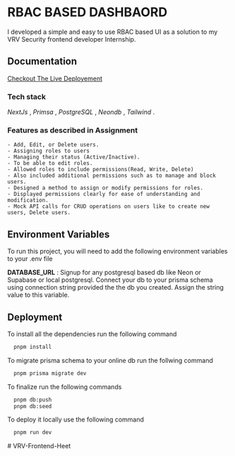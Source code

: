 
# RBAC BASED DASHBAORD

I developed a simple and easy to use RBAC based UI as a solution to my VRV Security frontend developer Internship.


## Documentation

[Checkout The Live Deployement](https://linktodocumentation)

### **Tech stack**

*NextJs* , *Primsa* , *PostgreSQL* ,  *Neondb* , *Tailwind* .


### **Features as described in Assignment**


    - Add, Edit, or Delete users.
    - Assigning roles to users
    - Managing their status (Active/Inactive).
    - To be able to edit roles.
    - Allowed roles to include permissions(Read, Write, Delete)
    - Also included additional permissions such as to manage and block users.
    - Designed a method to assign or modify permissions for roles.
    - Displayed permissions clearly for ease of understanding and modification.
    - Mock API calls for CRUD operations on users like to create new users, Delete users.

## Environment Variables

To run this project, you will need to add the following environment variables to your .env file

 **DATABASE_URL** : Signup for any postgresql based db like Neon or Supabase or local postgresql. Connect your db to your prisma schema using connection string provided the the db you created. Assign the string value to this variable.




## Deployment

To install all the dependencies run the following command


```bash
  pnpm install
```

To migrate prisma schema to your online db run the follwing command


```bash
  pnpm prisma migrate dev
```

To finalize run the following commands


```bash
  pnpm db:push
  pnpm db:seed
```
To deploy it locally use the following command
```bash
  pnpm run dev
```
#   V R V - F r o n t e n d - H e e t  
 